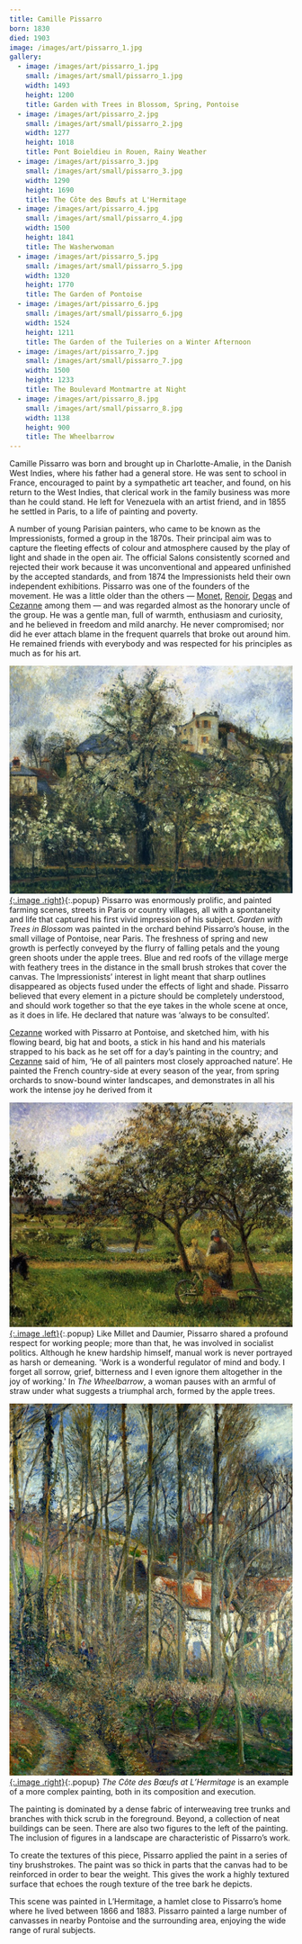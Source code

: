 ```yaml
---
title: Camille Pissarro
born: 1830
died: 1903
image: /images/art/pissarro_1.jpg
gallery:
  - image: /images/art/pissarro_1.jpg
    small: /images/art/small/pissarro_1.jpg
    width: 1493
    height: 1200
    title: Garden with Trees in Blossom, Spring, Pontoise
  - image: /images/art/pissarro_2.jpg
    small: /images/art/small/pissarro_2.jpg
    width: 1277
    height: 1018
    title: Pont Boieldieu in Rouen, Rainy Weather
  - image: /images/art/pissarro_3.jpg
    small: /images/art/small/pissarro_3.jpg
    width: 1290
    height: 1690
    title: The Côte des Bœufs at L'Hermitage
  - image: /images/art/pissarro_4.jpg
    small: /images/art/small/pissarro_4.jpg
    width: 1500
    height: 1841
    title: The Washerwoman
  - image: /images/art/pissarro_5.jpg
    small: /images/art/small/pissarro_5.jpg
    width: 1320
    height: 1770
    title: The Garden of Pontoise
  - image: /images/art/pissarro_6.jpg
    small: /images/art/small/pissarro_6.jpg
    width: 1524
    height: 1211
    title: The Garden of the Tuileries on a Winter Afternoon
  - image: /images/art/pissarro_7.jpg
    small: /images/art/small/pissarro_7.jpg
    width: 1500
    height: 1233
    title: The Boulevard Montmartre at Night
  - image: /images/art/pissarro_8.jpg
    small: /images/art/small/pissarro_8.jpg
    width: 1138
    height: 900
    title: The Wheelbarrow
---
```


Camille Pissarro was born and brought up in Charlotte-Amalie, in the Danish
West Indies, where his father had a general store. He was sent to school in
France, encouraged to paint by a sympathetic art teacher, and found, on his
return to the West Indies, that clerical work in the family business was more
than he could stand. He left for Venezuela with an artist friend, and in 1855
he settled in Paris, to a life of painting and poverty.

A number of young Parisian painters, who came to be known as the
Impressionists, formed a group in the 1870s. Their principal aim was to capture
the fleeting effects of colour and atmosphere caused by the play of light and
shade in the open air. The official Salons consistently scorned and rejected
their work because it was unconventional and appeared unfinished by the
accepted standards, and from 1874 the Impressionists held their own independent
exhibitions.  Pissarro was one of the founders of the movement. He was a little
older than the others &mdash; [Monet](/art/monet), [Renoir](/art/renoir),
[Degas](/art/degas) and [Cezanne](/art/cezanne) among them &mdash; and was
regarded almost as the honorary uncle of the group. He was a gentle man, full
of warmth, enthusiasm and curiosity, and he believed in freedom and mild
anarchy. He never compromised; nor did he ever attach blame in the frequent
quarrels that broke out around him. He remained friends with everybody and was
respected for his principles as much as for his art.

[![Garden with Trees in Blossom, Spring, Pontoise](/images/art/pissarro_1.jpg){:.image .right}](/images/art/pissarro_1.jpg){:.popup}
Pissarro was enormously prolific, and painted farming scenes, streets in Paris
or country villages, all with a spontaneity and life that captured his first
vivid impression of his subject. _Garden with Trees in Blossom_ was painted in
the orchard behind Pissarro’s house, in the small village of Pontoise, near
Paris. The freshness of spring and new growth is perfectly conveyed by the
flurry of falling petals and the young green shoots under the apple trees. Blue
and red roofs of the village merge with feathery trees in the distance in the
small brush strokes that cover the canvas. The Impressionists’ interest in
light meant that sharp outlines disappeared as objects fused under the effects
of light and shade.  Pissarro believed that every element in a picture should
be completely understood, and should work together so that the eye takes in the
whole scene at once, as it does in life. He declared that nature was ‘always to
be consulted’.

[Cezanne](/art/cezanne) worked with Pissarro at Pontoise, and sketched him,
with his flowing beard, big hat and boots, a stick in his hand and his
materials strapped to his back as he set off for a day’s painting in the
country; and [Cezanne](/art/cezanne) said of him, ‘He of all painters most
closely approached nature’. He painted the French country-side at every season
of the year, from spring orchards to snow-bound winter landscapes, and
demonstrates in all his work the intense joy he derived from it

[![The Wheelbarrow](/images/art/pissarro_8.jpg){:.image .left}](/images/art/pissarro_8.jpg){:.popup}
Like Millet and Daumier, Pissarro shared a profound respect for working people;
more than that, he was involved in socialist politics. Although he knew
hardship himself, manual work is never portrayed as harsh or demeaning. 'Work
is a wonderful regulator of mind and body. I forget all sorrow, grief,
bitterness and I even ignore them altogether in the joy of working.' In _The
Wheelbarrow_, a woman pauses with an armful of straw under what suggests a
triumphal arch, formed by the apple trees.

[![The Côte des Bœufs at L'Hermitage](/images/art/pissarro_3.jpg){:.image .right}](/images/art/pissarro_3.jpg){:.popup}
_The Côte des Bœufs at L’Hermitage_ is an example of a more complex painting,
both in its composition and execution.

The painting is dominated by a dense fabric of interweaving tree trunks and
branches with thick scrub in the foreground. Beyond, a collection of neat
buildings can be seen. There are also two figures to the left of the painting.
The inclusion of figures in a landscape are characteristic of Pissarro’s work.

To create the textures of this piece, Pissarro applied the paint in a series of
tiny brushstrokes. The paint was so thick in parts that the canvas had to be
reinforced in order to bear the weight. This gives the work a highly textured
surface that echoes the rough texture of the tree bark he depicts.

This scene was painted in L’Hermitage, a hamlet close to Pissarro’s home where
he lived between 1866 and 1883. Pissarro painted a large number of canvasses in
nearby Pontoise and the surrounding area, enjoying the wide range of rural
subjects.
